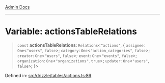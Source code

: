 [Admin Docs](/)

***

# Variable: actionsTableRelations

> `const` **actionsTableRelations**: `Relations`\<`"actions"`, \{ `assignee`: `One`\<`"users"`, `false`\>; `category`: `One`\<`"action_categories"`, `false`\>; `creator`: `One`\<`"users"`, `false`\>; `event`: `One`\<`"events"`, `false`\>; `organization`: `One`\<`"organizations"`, `true`\>; `updater`: `One`\<`"users"`, `false`\>; \}\>

Defined in: [src/drizzle/tables/actions.ts:86](https://github.com/NishantSinghhhhh/talawa-api/blob/92ff044a4e2bbc8719de2b33b4f8d7d0a9aa0174/src/drizzle/tables/actions.ts#L86)
